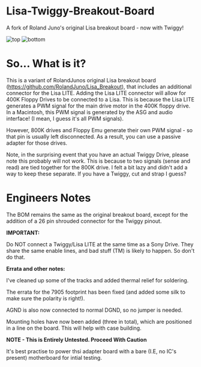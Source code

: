 # Lisa-Twiggy-Breakout-Board
A fork of Roland Juno's original Lisa breakout board - now with Twiggy!

![top](https://github.com/user-attachments/assets/b03664d9-7c32-4c2d-a7a4-0f4b118a8fd0)
![bottom](https://github.com/user-attachments/assets/54ac91fc-9dcd-4052-a664-bea79c118606)


# So... What is it? 
This is a variant of RolandJunos original Lisa breakout board (https://github.com/RolandJuno/Lisa_Breakout), that includes an additional connector for the Lisa LITE. 
Adding the Lisa LITE connector will allow for 400K Floppy Drives to be connected to a Lisa.
This is because the Lisa LITE generates a PWM signal for the main drive motor in the 400K floppy drive. 
In a Macintosh, this PWM signal is generated by the ASG and audio interface! (I mean, I guess it's all PWM signals).

However, 800K drives and Floppy Emu generate their own PWM signal - so that pin is usually left disconnected. 
As a result, you can use a passive adapter for those drives.

Note, in the surprising event that you have an actual Twiggy Drive, please note this probably will not work.
This is because to two signals (sense and read) are tied together for the 800K drive. I felt a bit lazy and didn't add a way to keep these separate. 
If you have a Twiggy, cut and strap I guess? 

# Engineers Notes
The BOM remains the same as the original breakout board, except for the addition of a 26 pin shrouded connector for the Twiggy pinout.

**IMPORTANT:**

Do NOT connect a Twiggy/Lisa LITE at the same time as a Sony Drive. They share the same enable lines, and bad stuff (TM) is likely to happen. 
So don't do that. 

**Errata and other notes:**

I've cleaned up some of the tracks and added thermal relief for soldering. 

The errata for the 7905 footprint has been fixed (and added some silk to make sure the polarity is right!).

AGND is also now connected to normal DGND, so no jumper is needed.

Mounting holes have now been added (three in total), which are positioned in a line on the board. This will help with case building. 

**NOTE - This is Entirely Untested. Proceed With Caution**

It's best practise to power thsi adapter board with a bare (I.E, no IC's present) motherboard for intial testing.
